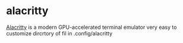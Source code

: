 # alacritty

[Alacritty](https://github.com/alacritty/alacritty) is a modern GPU-accelerated terminal emulator very easy to customize dircrtory of fil in .config/alacritty
